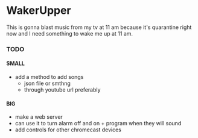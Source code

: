 # WakerUpper

This is gonna blast music from my tv at 11 am because it's quarantine right now
and I need something to wake me up at 11 am.

### TODO

#### SMALL
- add a method to add songs
	- json file or smthng
	- through youtube url preferably

#### BIG
- make a web server
- can use it to turn alarm off and on + program when they will sound
- add controls for other chromecast devices

